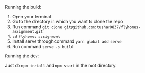 Running the build:
1. Open your terminal
2. Go to the directory in which you want to clone the repo
3. Run command `git clone git@github.com:tushar0837/flyhomes-assignment.git`
4. `cd flyhomes-assignment`
5. Install serve through command `yarn global add serve`
6. Run command `serve -s build`

Running the dev:

Just do `npm install` and `npm start` in the root directory.